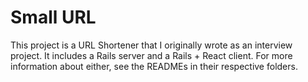 # Small URL

This project is a URL Shortener that I originally wrote as an interview
project. It includes a Rails server and a Rails + React client. For more
information about either, see the READMEs in their respective folders.